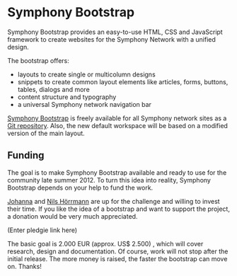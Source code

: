 # Symphony Bootstrap

Symphony Bootstrap provides an easy-to-use HTML, CSS and JavaScript framework to create websites for the Symphony Network with a unified design.

The bootstrap offers:

- layouts to create single or multicolumn designs
- snippets to create common layout elements like articles, forms, buttons, tables, dialogs and more
- content structure and typography
- a universal Symphony network navigation bar

[Symphony Bootstrap](http://symphonycms.github.com/bootstrap/) is freely available for all Symphony network sites as a [Git repository](https://github.com/symphonycms/bootstrap/). Also, the new default workspace will be based on a modified version of the main layout.

## Funding

The goal is to make Symphony Bootstrap available and ready to use for the community late summer 2012. To turn this idea into reality, Symphony Bootstrap depends on your help to fund the work.

[Johanna](http://getsymphony.com/get-involved/member/Johanna/) and [Nils Hörrmann](http://getsymphony.com/get-involved/member/nils/) are up for the challenge and willing to invest their time. If you like the idea of a bootstrap and want to support the project, a donation would be very much appreciated.

(Enter pledgie link here)

The basic goal is 2.000 EUR (approx. US$ 2.500) , which will cover research, design and documentation. Of course, work will not stop after the initial release. The more money is raised, the faster the bootstrap can move on. Thanks!